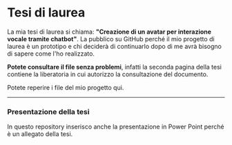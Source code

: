 # Tesi di laurea
La mia tesi di laurea si chiama: **"Creazione di un avatar per interazione vocale tramite chatbot"**.
La pubblico su GitHub perché il mio progetto di laurea è un prototipo e chi deciderà di continuarlo dopo di me avrà bisogno di sapere come l'ho realizzato.

**Potete consultare il file senza problemi**, infatti la seconda pagina della tesi contiene la liberatoria in cui autorizzo la consultazione del documento.

Potete reperire i file del mio progetto qui.

---
### Presentazione della tesi
In questo repository inserisco anche la presentazione in Power Point perché è un allegato della tesi.